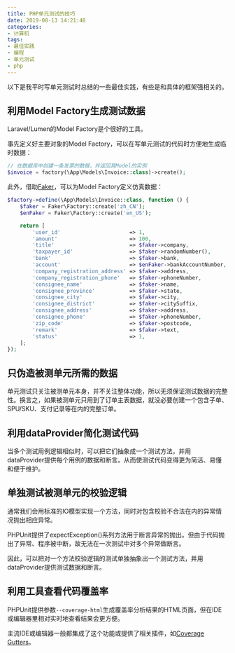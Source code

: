```yaml
---
title: PHP单元测试的技巧
date: 2019-08-13 14:21:48
categories:
- 计算机
tags:
- 最佳实践
- 编程
- 单元测试
- php
---
```


以下是我平时写单元测试时总结的一些最佳实践，有些是和具体的框架强相关的。

<!--more-->

## 利用Model Factory生成测试数据

Laravel/Lumen的Model Factory是个很好的工具。

事先定义好主要对象的Model Factory，可以在写单元测试的代码时方便地生成临时数据：

```php
// 在数据库中创建一条发票的数据，并返回其Model的实例
$invoice = factory(\App\Models\Invoice::class)->create();
```

此外，借助[Faker](https://github.com/fzaninotto/Faker)，可以为Model Factory定义仿真数据：

```php
$factory->define(\App\Models\Invoice::class, function () {
    $faker = Faker\Factory::create('zh_CN');
    $enFaker = Faker\Factory::create('en_US');

    return [
        'user_id'                      => 1,
        'amount'                       => 100,
        'title'                        => $faker->company,
        'taxpayer_id'                  => $faker->randomNumber(),
        'bank'                         => $faker->bank,
        'account'                      => $enFaker->bankAccountNumber,
        'company_registration_address' => $faker->address,
        'company_registration_phone'   => $faker->phoneNumber,
        'consignee_name'               => $faker->name,
        'consignee_province'           => $faker->state,
        'consignee_city'               => $faker->city,
        'consignee_district'           => $faker->citySuffix,
        'consignee_address'            => $faker->address,
        'consignee_phone'              => $faker->phoneNumber,
        'zip_code'                     => $faker->postcode,
        'remark'                       => $faker->text,
        'status'                       => 1,
    ];
});
```

## 只伪造被测单元所需的数据

单元测试只关注被测单元本身，并不关注整体功能，所以无须保证测试数据的完整性。换言之，如果被测单元只用到了订单主表数据，就没必要创建一个包含子单、SPU/SKU、支付记录等在内的完整订单。

## 利用dataProvider简化测试代码

当多个测试用例逻辑相似时，可以把它们抽象成一个测试方法，并用dataProvider提供每个用例的数据和断言。从而使测试代码变得更为简洁、易懂和便于维护。

## 单独测试被测单元的校验逻辑

通常我们会用标准的IO模型实现一个方法，同时对包含校验不合法在内的异常情况抛出相应异常。

PHPUnit提供了expectException()系列方法用于断言异常的抛出。但由于代码抛出了异常、程序被中断，故无法在一次测试中对多个异常做断言。

因此，可以把对一个方法校验逻辑的测试单独抽象出一个测试方法，并用dataProvider提供测试数据和断言。

## 利用工具查看代码覆盖率

PHPUnit提供参数`--coverage-html`生成覆盖率分析结果的HTML页面，但在IDE或编辑器里相对实时地查看结果会更方便。

主流IDE或编辑器一般都集成了这个功能或提供了相关插件，如[Coverage Gutters](https://marketplace.visualstudio.com/items?itemName=ryanluker.vscode-coverage-gutters)。
